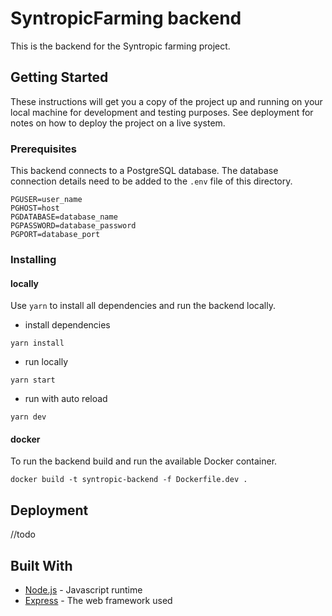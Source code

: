 # SyntropicFarming backend

This is the backend for the Syntropic farming project.

## Getting Started

These instructions will get you a copy of the project up and running on your local machine for development and testing purposes. See deployment for notes on how to deploy the project on a live system.

### Prerequisites

This backend connects to a PostgreSQL database.
The database connection details need to be added to the `.env` file of this directory.

```
PGUSER=user_name
PGHOST=host
PGDATABASE=database_name
PGPASSWORD=database_password
PGPORT=database_port
```

### Installing

#### locally

Use `yarn` to install all dependencies and run the backend locally.

- install dependencies
```
yarn install 
```

- run locally
```
yarn start
```

- run with auto reload
```
yarn dev
```

#### docker
To run the backend build and run the available Docker container.

```
docker build -t syntropic-backend -f Dockerfile.dev .
```

## Deployment

//todo

## Built With

* [Node.js](https://nodejs.org) - Javascript runtime
* [Express](https://expressjs.com) - The web framework used